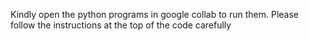 Kindly open the python programs in google collab to run them.
Please follow the instructions at the top of the code carefully 
